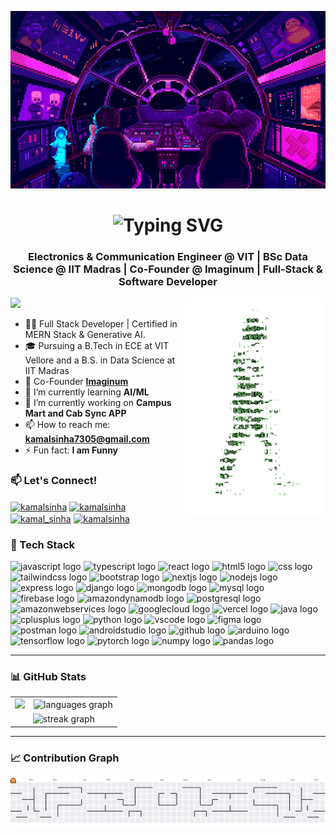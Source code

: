 <p align="center">
  <img src="right_side_image.gif" width="800" alt="Your Name's Cool GIF">
</p>

<h1 align="center">
  <img src="https://readme-typing-svg.herokuapp.com?font=Fira+Code&size=30&pause=1000&color=33FF33&center=true&vCenter=true&width=500&lines=Hi+there,+I'm+Kamal+Sinha;Full-Stack+Developer;Always+Learning+New+Things" alt="Typing SVG" />
</h1>
<h3 align="center">Electronics & Communication Engineer @ VIT | BSc Data Science @ IIT Madras | Co-Founder @ Imaginum | Full-Stack & Software Developer</h3>

<img align="right" alt="Coding" height="350" src="IMAGE_2.gif">


<p align="left"> <img src="https://visitor-badge.laobi.icu/badge?page_id=kamalsinha7305.kamalsinha7305" /> </p>

- 👨‍💻 Full Stack Developer | Certified in MERN Stack & Generative AI.
- 🎓 Pursuing a B.Tech in ECE at VIT Vellore and a B.S. in Data Science at IIT Madras
- 💭 Co-Founder [**Imaginum**](https://imaginumorg.vercel.app/)
- 🌱 I’m currently learning **AI/ML**
- 🔭 I’m currently working on **Campus Mart and Cab Sync APP**
- 📫 How to reach me: **kamalsinha7305@gmail.com**
- ⚡ Fun fact: **I am Funny**

### 📫 Let's Connect!
<p align="left">
  <a href="https://twitter.com/YOUR_USERNAME" target="_blank"><img align="center" src="https://raw.githubusercontent.com/rahuldkjain/github-profile-readme-generator/master/src/images/icons/Social/twitter.svg" alt="kamalsinha" height="30" width="40" /></a>
  <a href="www.linkedin.com/in/kamal-sinha-7305ks23" target="_blank"><img align="center" src="https://raw.githubusercontent.com/rahuldkjain/github-profile-readme-generator/master/src/images/icons/Social/linked-in-alt.svg" alt="kamalsinha" height="30" width="40" /></a>
  <a href="https://www.instagram.com/sinha_7305__/" target="_blank" ><img align="center" src="https://raw.githubusercontent.com/rahuldkjain/github-profile-readme-generator/master/src/images/icons/Social/instagram.svg" alt="kamal_sinha" height="30" width="40" /></a>
  <a href="https://youtube.com/c/YOUR_CHANNEL" target="_blank"><img align="center" src="https://raw.githubusercontent.com/rahuldkjain/github-profile-readme-generator/master/src/images/icons/Social/youtube.svg" alt="kamalsinha" height="30" width="40" /></a>
</p>

### 🚀 Tech Stack
<div align="left">
  <img src="https://cdn.jsdelivr.net/gh/devicons/devicon/icons/javascript/javascript-original.svg" height="40" alt="javascript logo" />
  <img src="https://cdn.jsdelivr.net/gh/devicons/devicon/icons/typescript/typescript-original.svg" height="40" alt="typescript logo" />
  <img src="https://cdn.jsdelivr.net/gh/devicons/devicon/icons/react/react-original.svg" height="40" alt="react logo" />
  <img src="https://cdn.jsdelivr.net/gh/devicons/devicon/icons/html5/html5-original.svg" height="40" alt="html5 logo" />
  <img src="https://cdn.jsdelivr.net/gh/devicons/devicon/icons/css3/css3-original.svg" height="40" alt="css logo" />
  <img src="https://cdn.jsdelivr.net/gh/devicons/devicon/icons/tailwindcss/tailwindcss-original-wordmark.svg" height="40" alt="tailwindcss logo" />
  <img src="https://cdn.jsdelivr.net/gh/devicons/devicon/icons/bootstrap/bootstrap-original.svg" height="40" alt="bootstrap logo" />
  <img src="https://cdn.jsdelivr.net/gh/devicons/devicon/icons/nextjs/nextjs-original.svg" height="40" alt="nextjs logo" />
  <img src="https://skillicons.dev/icons?i=nodejs" height="40" alt="nodejs logo" />
  <img src="https://skillicons.dev/icons?i=express" height="40" alt="express logo" />
  <img src="https://skillicons.dev/icons?i=django" height="40" alt="django logo" />
  <img src="https://cdn.jsdelivr.net/gh/devicons/devicon/icons/mongodb/mongodb-original.svg" height="40" alt="mongodb logo" />
  <img src="https://skillicons.dev/icons?i=mysql" height="40" alt="mysql logo" />
  <img src="https://cdn.jsdelivr.net/gh/devicons/devicon/icons/firebase/firebase-plain.svg" height="40" alt="firebase logo" />
  <img src="https://skillicons.dev/icons?i=dynamodb" height="40" alt="amazondynamodb logo" />
  <img src="https://skillicons.dev/icons?i=postgres" height="40" alt="postgresql logo" />
  <img src="https://skillicons.dev/icons?i=aws" height="40" alt="amazonwebservices logo" />
  <img src="https://cdn.jsdelivr.net/gh/devicons/devicon/icons/googlecloud/googlecloud-original.svg" height="40" alt="googlecloud logo" />
  <img src="https://skillicons.dev/icons?i=vercel" height="40" alt="vercel logo" />
  <img src="https://skillicons.dev/icons?i=java" height="40" alt="java logo" />
  <img src="https://skillicons.dev/icons?i=cpp" height="40" alt="cplusplus logo" />
  <img src="https://skillicons.dev/icons?i=py" height="40" alt="python logo" />
  <img src="https://skillicons.dev/icons?i=vscode" height="40" alt="vscode logo" />
  <img src="https://cdn.jsdelivr.net/gh/devicons/devicon/icons/figma/figma-original.svg" height="40" alt="figma logo" />
  <img src="https://skillicons.dev/icons?i=postman" height="40" alt="postman logo" />
  <img src="https://cdn.simpleicons.org/androidstudio/3DDC84" height="40" alt="androidstudio logo" />
  <img src="https://skillicons.dev/icons?i=github" height="40" alt="github logo" />
  <img src="https://skillicons.dev/icons?i=arduino" height="40" alt="arduino logo" />
  <img src="https://cdn.jsdelivr.net/gh/devicons/devicon/icons/tensorflow/tensorflow-original.svg" height="40" alt="tensorflow logo" />
  <img src="https://cdn.jsdelivr.net/gh/devicons/devicon/icons/pytorch/pytorch-original.svg" height="40" alt="pytorch logo" />
  <img src="https://cdn.jsdelivr.net/gh/devicons/devicon/icons/numpy/numpy-original.svg" height="40" alt="numpy logo" />
  <img src="https://cdn.jsdelivr.net/gh/devicons/devicon/icons/pandas/pandas-original.svg" height="40" alt="pandas logo" />
</div>

***
### 📊 GitHub Stats
<table>
  <tr>
    <td><img src="https://github-readme-stats.vercel.app/api?username=kamalsinha7305&hide_title=false&hide_rank=false&show_icons=true&include_all_commits=true&count_private=true&disable_animations=false&theme=dracula&locale=en&hide_border=false&order=1" /></td>
    <td><img src="https://github-readme-stats.vercel.app/api/top-langs?username=kamalsinha7305&locale=en&hide_title=false&layout=compact&card_width=320&langs_count=5&theme=dracula&hide_border=false" height="250" alt="languages graph" /></td>
  </tr>
  <tr>
    <td colspan="2" align="center">
      <img src="https://streak-stats.demolab.com?user=kamalsinha7305&locale=en&mode=daily&theme=dracula&hide_border=false&border_radius=5" alt="streak graph" />
    </td>
  </tr>
</table>

***
### 📈 Contribution Graph
<picture>
  <source media="(prefers-color-scheme: dark)" srcset="https://raw.githubusercontent.com/kamalsinha7305/kamalsinha7305/output/pacman-contribution-graph-dark.svg">
  <source media="(prefers-color-scheme: light)" srcset="https://raw.githubusercontent.com/kamalsinha7305/kamalsinha7305/output/pacman-contribution-graph.svg">
  <img alt="pacman contribution graph" src="https://raw.githubusercontent.com/kamalsinha7305/kamalsinha7305/output/pacman-contribution-graph.svg">
</picture>





